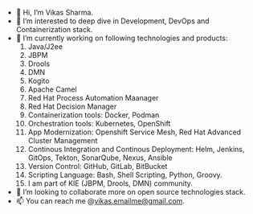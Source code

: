 - 👋 Hi, I’m Vikas Sharma.
- 👀 I’m interested to deep dive in Development, DevOps and Containerization stack.
- 🌱 I’m currently working on following technologies and products:
     1.  Java/J2ee
     2.  JBPM
     3.  Drools
     4.  DMN
     5.  Kogito
     6.  Apache Camel
     7.  Red Hat Process Automation Maanager
     8.  Red Hat Decision Manager
     9.  Containerization tools: Docker, Podman
     10. Orchestration tools: Kubernetes, OpenShift
     11. App Modernization: Openshift Service Mesh, Red Hat Advanced Cluster Management
     12. Continous Integration and Continous Deployment:  Helm, Jenkins, GitOps, Tekton, SonarQube, Nexus, Ansible
     13. Version Control: GitHub, GitLab, BitBucket
     14. Scripting Language: Bash, Shell Scripting, Python, Groovy.
     15. I am part of KIE (JBPM, Drools, DMN) community.
- 💞️ I’m looking to collaborate more on open source technologies stack.
- 📫 You can reach me @vikas.emailme@gmail.com.

<!---
vikassharma437/vikassharma437 is a ✨ special ✨ repository because its `README.md` (this file) appears on your GitHub profile.
You can click the Preview link to take a look at your changes.
--->
